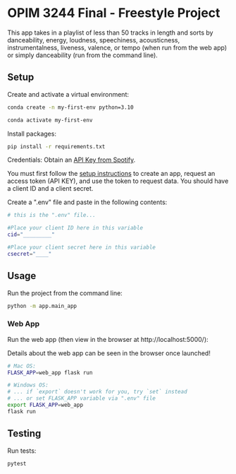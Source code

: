 # OPIM 3244 Final - Freestyle Project

This app takes in a playlist of less than 50 tracks in length and sorts by danceability, energy, loudness, speechiness, acousticness, instrumentalness, liveness, valence, or tempo (when run from the web app) or simply danceability (run from the command line).

## Setup

Create and activate a virtual environment:

```sh
conda create -n my-first-env python=3.10

conda activate my-first-env
```


Install packages:
```sh
pip install -r requirements.txt
```

Credentials: 
Obtain an [API Key from Spotify](https://developer.spotify.com/documentation/web-api/tutorials/getting-started).

You must first follow the [setup instructions](https://developer.spotify.com/documentation/web-api/tutorials/getting-started) to create an app, request an access token (API KEY), and use the token to request data. You should have a client ID and a client secret.

Create a ".env" file and paste in the following contents:

```sh
# this is the ".env" file...

#Place your client ID here in this variable
cid="_________"

#Place your client secret here in this variable
csecret="____"

```

## Usage

Run the project from the command line:

```sh
python -m app.main_app

```

### Web App

Run the web app (then view in the browser at http://localhost:5000/):

Details about the web app can be seen in the browser once launched! 

```sh
# Mac OS:
FLASK_APP=web_app flask run

# Windows OS:
# ... if `export` doesn't work for you, try `set` instead
# ... or set FLASK_APP variable via ".env" file
export FLASK_APP=web_app
flask run
```

## Testing

Run tests:

```sh
pytest
```
